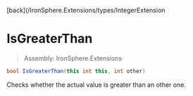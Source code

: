 ﻿

[back](/IronSphere.Extensions/types/IntegerExtension

# IsGreaterThan

> Assembly: IronSphere.Extensions

```csharp
bool IsGreaterThan(this int this, int other)
```

Checks whether the actual value is greater than an other one.

 